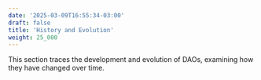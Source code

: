 ```yaml
---
date: '2025-03-09T16:55:34-03:00'
draft: false
title: 'History and Evolution'
weight: 25_000
---
```


This section traces the development and evolution of DAOs, examining how they have changed over time.
